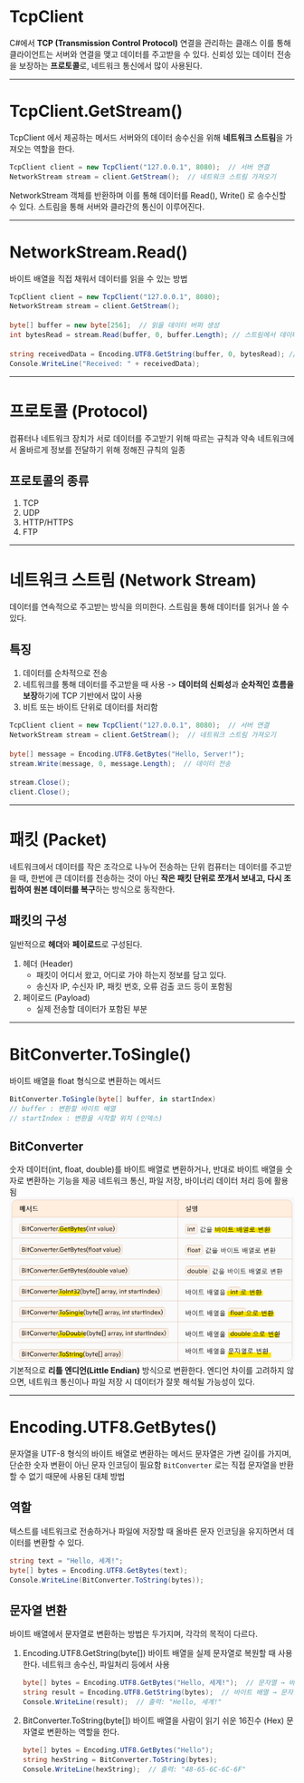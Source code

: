 # TcpClient
C#에서 **TCP (Transmission Control Protocol)** 연결을 관리하는 클래스
이를 통해 클라이언트는 서버와 연결을 맺고 데이터를 주고받을 수 있다.
신뢰성 있는 데이터 전송을 보장하는 **프로토콜**로, 네트워크 통신에서 많이 사용된다.

---
# TcpClient.GetStream()
TcpClient 에서 제공하는 메서드
서버와의 데이터 송수신을 위해 **네트워크 스트림**을 가져오는 역할을 한다.
```csharp
TcpClient client = new TcpClient("127.0.0.1", 8080);  // 서버 연결
NetworkStream stream = client.GetStream();  // 네트워크 스트림 가져오기
```
NetworkStream 객체를 반환하며 이를 통해 데이터를 Read(), Write() 로 송수신할 수 있다.
스트림을 통해 서버와 클라간의 통신이 이루어진다.

---
# NetworkStream.Read()
바이트 배열을 직접 채워서 데이터를 읽을 수 있는 방법
```csharp
TcpClient client = new TcpClient("127.0.0.1", 8080);
NetworkStream stream = client.GetStream();

byte[] buffer = new byte[256];  // 읽을 데이터 버퍼 생성
int bytesRead = stream.Read(buffer, 0, buffer.Length); // 스트림에서 데이터 읽기

string receivedData = Encoding.UTF8.GetString(buffer, 0, bytesRead); // 바이트 → 문자열 변환
Console.WriteLine("Received: " + receivedData);
```



---
# 프로토콜 (Protocol)
컴퓨터나 네트워크 장치가 서로 데이터를 주고받기 위해 따르는 규칙과 약속
네트워크에서 올바르게 정보를 전달하기 위해 정해진 규칙의 일종

## 프로토콜의 종류
1. TCP
2. UDP
3. HTTP/HTTPS
4. FTP

---
# 네트워크 스트림 (Network Stream)
데이터를 연속적으로 주고받는 방식을 의미한다.
스트림을 통해 데이터를 읽거나 쓸 수 있다.

## 특징
1. 데이터를 순차적으로 전송
2. 네트워크를 통해 데이터를 주고받을 때 사용
   -> **데이터의 신뢰성**과 **순차적인 흐름을 보장**하기에 TCP 기반에서 많이 사용
3. 비트 또는 바이트 단위로 데이터를 처리함

```csharp
TcpClient client = new TcpClient("127.0.0.1", 8080);  // 서버 연결
NetworkStream stream = client.GetStream();  // 네트워크 스트림 가져오기

byte[] message = Encoding.UTF8.GetBytes("Hello, Server!");
stream.Write(message, 0, message.Length);  // 데이터 전송

stream.Close();
client.Close();
```

---
# 패킷 (Packet)
네트워크에서 데이터를 작은 조각으로 나누어 전송하는 단위
컴퓨터는 데이터를 주고받을 때, 한번에 큰 데이터를 전송하는 것이 아닌 **작은 패킷 단위로 쪼개서 보내고, 다시 조립하여 원본 데이터를 복구**하는 방식으로 동작한다.

## 패킷의 구성
일반적으로 **헤더**와 **페이로드**로 구성된다.

1. 헤더 (Header)
	- 패킷이 어디서 왔고, 어디로 가야 하는지 정보를 담고 있다.
	- 송신자 IP, 수신자 IP, 패킷 번호, 오류 검출 코드 등이 포함됨
2. 페이로드 (Payload)
	- 실제 전송할 데이터가 포함된 부분

---
# BitConverter.ToSingle()
바이트 배열을 float 형식으로 변환하는 메서드
```csharp
BitConverter.ToSingle(byte[] buffer, in startIndex)
// buffer : 변환할 바이트 배열
// startIndex : 변환을 시작할 위치 (인덱스)
```

## BitConverter
숫자 데이터(int, float, double)를 바이트 배열로 변환하거나, 반대로 바이트 배열을 숫자로 변환하는 기능을 제공
네트워크 통신, 파일 저장, 바이너리 데이터 처리 등에 활용됨
![600](./img/Pasted%20image%2020250513094822.png)
기본적으로 **리틀 엔디언(Little Endian)** 방식으로 변환한다.
엔디언 차이를 고려하지 않으면, 네트워크 통신이나 파일 저장 시 데이터가 잘못 해석될 가능성이 있다.

---
# Encoding.UTF8.GetBytes()
문자열을 UTF-8 형식의 바이트 배열로 변환하는 메서드
문자열은 가변 길이를 가지며, 단순한 숫자 변환이 아닌 문자 인코딩이 필요함
`BitConverter` 로는 직접 문자열을 반환할 수 없기 때문에 사용된 대체 방법

## 역할
텍스트를 네트워크로 전송하거나 파일에 저장할 때 올바른 문자 인코딩을 유지하면서 데이터를 변환할 수 있다.
```csharp
string text = "Hello, 세계!";
byte[] bytes = Encoding.UTF8.GetBytes(text);
Console.WriteLine(BitConverter.ToString(bytes));
```

## 문자열 변환
바이트 배열에서 문자열로 변환하는 방법은 두가지며, 각각의 목적이 다르다.
1. Encoding.UTF8.GetString(byte[])
	바이트 배열을 실제 문자열로 복원할 때 사용한다.
	네트워크 송수신, 파일처리 등에서 사용
	```csharp
	byte[] bytes = Encoding.UTF8.GetBytes("Hello, 세계!");  // 문자열 → 바이트 배열
	string result = Encoding.UTF8.GetString(bytes);  // 바이트 배열 → 문자열
	Console.WriteLine(result);  // 출력: "Hello, 세계!"
	```

2. BitConverter.ToString(byte[])
	바이트 배열을 사람이 읽기 쉬운 16진수 (Hex) 문자열로 변환하는 역할을 한다.
	```csharp
	byte[] bytes = Encoding.UTF8.GetBytes("Hello");
	string hexString = BitConverter.ToString(bytes);
	Console.WriteLine(hexString);  // 출력: "48-65-6C-6C-6F"
	```

